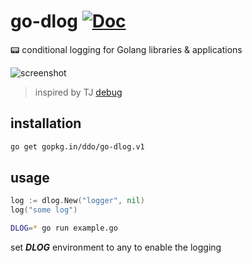 # go-dlog [![Doc][godoc-img]][godoc-url]
:pager: conditional logging for Golang libraries &amp; applications

![screenshot][screenshot]

> inspired by TJ [debug](https://github.com/visionmedia/debug)

## installation

```sh
go get gopkg.in/ddo/go-dlog.v1
```

## usage

```go
log := dlog.New("logger", nil)
log("some log")
```

```sh
DLOG=* go run example.go
```

set ***DLOG*** environment to any to enable the logging

[godoc-img]: https://img.shields.io/badge/godoc-Reference-brightgreen.svg?style=flat-square
[godoc-url]: https://gopkg.in/ddo/go-dlog.v1
[screenshot]: http://i.imgur.com/RsZJzgs.png
